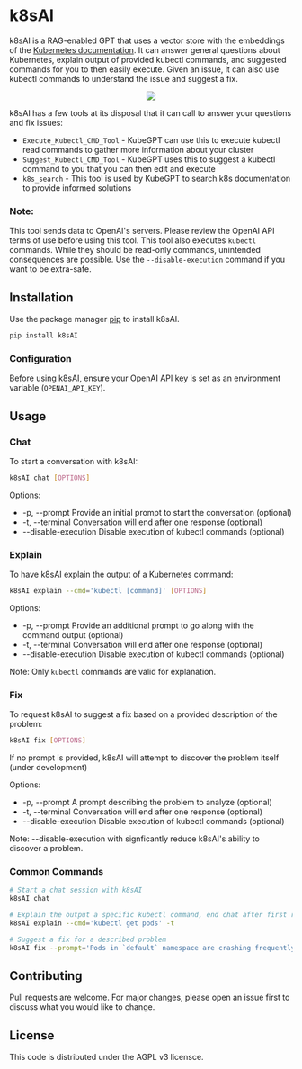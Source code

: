 # k8sAI

k8sAI is a RAG-enabled GPT that uses a vector store with the embeddings of the [Kubernetes documentation](https://kubernetes.io/docs/).
It can answer general questions about Kubernetes, explain output of provided kubectl commands, and suggested commands for you to then easily execute.
Given an issue, it can also use kubectl commands to understand the issue and suggest a fix.

<p align="center">
  <img src="https://github.com/wilson090/k8sAI/assets/30668639/62549327-a4d2-44a0-8e85-2aa589582929">
</p>

k8sAI has a few tools at its disposal that it can call to answer your questions and fix issues:
- `Execute_Kubectl_CMD_Tool` - KubeGPT can use this to execute kubectl read commands to gather more information about your cluster
- `Suggest_Kubectl_CMD_Tool` - KubeGPT uses this to suggest a kubectl command to you that you can then edit and execute
- `k8s_search` - This tool is used by KubeGPT to search k8s documentation to provide informed solutions

### Note:
This tool sends data to OpenAI's servers. Please review the OpenAI API terms of use before using this tool.
This tool also executes `kubectl` commands. While they should be read-only commands, unintended consequences are possible. Use the `--disable-execution` command if you want to be extra-safe.

## Installation

Use the package manager [pip](https://pip.pypa.io/en/stable/) to install k8sAI.

```bash
pip install k8sAI
```

### Configuration

Before using k8sAI, ensure your OpenAI API key is set as an environment variable (`OPENAI_API_KEY`).

## Usage
### Chat
To start a conversation with k8sAI:
```bash
k8sAI chat [OPTIONS]
```

Options:
- -p, --prompt Provide an initial prompt to start the conversation (optional)
- -t, --terminal Conversation will end after one response (optional)
- --disable-execution Disable execution of kubectl commands (optional)

### Explain
To have k8sAI explain the output of a Kubernetes command:
```bash
k8sAI explain --cmd='kubectl [command]' [OPTIONS]
```

Options:
- -p, --prompt Provide an additional prompt to go along with the command output (optional)
- -t, --terminal Conversation will end after one response (optional)
- --disable-execution Disable execution of kubectl commands (optional)

Note: Only `kubectl` commands are valid for explanation.

### Fix
To request k8sAI to suggest a fix based on a provided description of the problem:
```bash
k8sAI fix [OPTIONS]
```
If no prompt is provided, k8sAI will attempt to discover the problem itself (under development)

Options:
- -p, --prompt A prompt describing the problem to analyze (optional)
- -t, --terminal Conversation will end after one response (optional)
- --disable-execution Disable execution of kubectl commands (optional)

Note: --disable-execution with signficantly reduce k8sAI's ability to discover a problem. 

### Common Commands
```bash
# Start a chat session with k8sAI
k8sAI chat

# Explain the output a specific kubectl command, end chat after first response
k8sAI explain --cmd='kubectl get pods' -t

# Suggest a fix for a described problem
k8sAI fix --prompt='Pods in `default` namespace are crashing frequently'
```

## Contributing

Pull requests are welcome. For major changes, please open an issue first
to discuss what you would like to change.

## License

This code is distributed under the AGPL v3 licensce.
